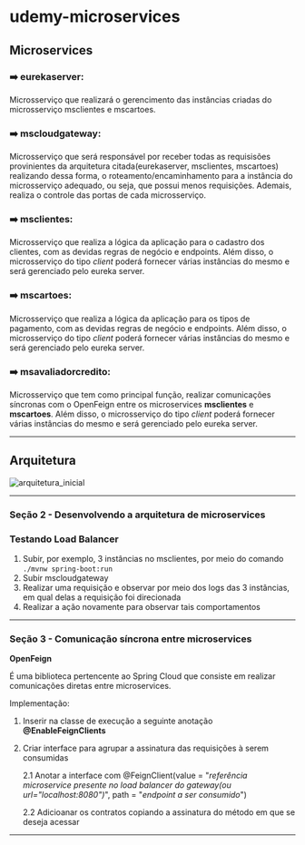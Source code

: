 # udemy-microservices

## Microservices

### :arrow_right: eurekaserver: 
Microsserviço que realizará o gerencimento das instâncias criadas do microsserviço msclientes e mscartoes.

### :arrow_right: mscloudgateway: 
Microsserviço que será responsável por receber todas as requisisões provinientes da arquitetura citada(eurekaserver, msclientes, mscartoes)
realizando dessa forma, o roteamento/encaminhamento para a instância do microsserviço adequado, ou seja, que possui menos requisições. Ademais, realiza o controle das portas de cada microsserviço.

### :arrow_right: msclientes: 
Microsserviço que realiza a lógica da aplicação para o cadastro dos clientes, com as devidas regras de negócio e endpoints. Além disso, o microsserviço do tipo _client_ poderá 
fornecer várias instâncias do mesmo e será gerenciado pelo eureka server.

### :arrow_right: mscartoes: 
Microsserviço que realiza a lógica da aplicação para os tipos de pagamento, com as devidas regras de negócio e endpoints. Além disso, o microsserviço do tipo _client_ poderá 
fornecer várias instâncias do mesmo e será gerenciado pelo eureka server.

### :arrow_right: msavaliadorcredito: 
Microsserviço que tem como principal função, realizar comunicações síncronas com o OpenFeign entre os microservices **msclientes** e **mscartoes**. Além disso, o microsserviço do tipo _client_ poderá 
fornecer várias instâncias do mesmo e será gerenciado pelo eureka server.

----

## Arquitetura
![arquitetura_inicial](https://user-images.githubusercontent.com/61791877/195881284-7f691772-fec4-46dc-8500-f1cc1906994b.png)

---

### Seção 2 - Desenvolvendo a arquitetura de microservices

### Testando Load Balancer

1. Subir, por exemplo, 3 instâncias no msclientes, por meio do comando ```./mvnw spring-boot:run```
2. Subir mscloudgateway
3. Realizar uma requisição e observar por meio dos logs das 3 instâncias, em qual delas a requisição foi direcionada
4. Realizar a ação novamente para observar tais comportamentos

---

### Seção 3 - Comunicação síncrona entre microservices

**OpenFeign**

É uma biblioteca pertencente ao Spring Cloud que consiste em realizar comunicações diretas entre microservices.

Implementação:
1. Inserir na classe de execução a seguinte anotação **@EnableFeignClients**

2. Criar interface para agrupar a assinatura das requisições à serem consumidas

    2.1 Anotar a interface com @FeignClient(value = "_referência microservice presente no load balancer do gateway(ou url="localhost:8080")_", path = "_endpoint a ser consumido_") 
  
    2.2 Adicioanar os contratos copiando a assinatura do método em que se deseja acessar

---


  
  


